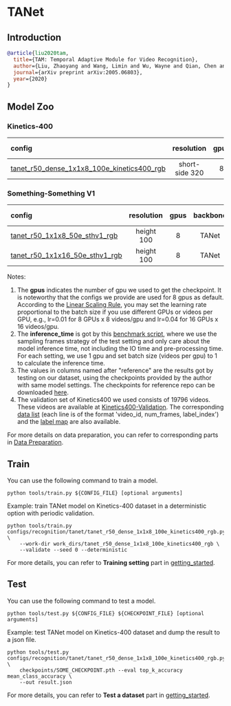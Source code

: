 # TANet

## Introduction

<!-- [ALGORITHM] -->

```BibTeX
@article{liu2020tam,
  title={TAM: Temporal Adaptive Module for Video Recognition},
  author={Liu, Zhaoyang and Wang, Limin and Wu, Wayne and Qian, Chen and Lu, Tong},
  journal={arXiv preprint arXiv:2005.06803},
  year={2020}
}
```

## Model Zoo

### Kinetics-400

|config | resolution | gpus | backbone | pretrain | top1 acc| top5 acc | reference top1 acc | reference top5 acc | inference_time(video/s) | gpu_mem(M)| ckpt | log| json|
|:--|:--:|:--:|:--:|:--:|:--:|:--:|:--:|:--:|:--:|:--:|:--:|:--:|:--:|
|[tanet_r50_dense_1x1x8_100e_kinetics400_rgb](/configs/recognition/tanet/tanet_r50_dense_1x1x8_100e_kinetics400_rgb.py) |short-side 320|8| TANet | ImageNet |76.28 | 92.60 |[76.22](https://github.com/liu-zhy/temporal-adaptive-module/blob/master/scripts/test_tam_kinetics_rgb_8f.sh)|[92.53](https://github.com/liu-zhy/temporal-adaptive-module/blob/master/scripts/test_tam_kinetics_rgb_8f.sh) | x | 7124 | [ckpt](https://download.openmmlab.com/mmaction/recognition/tanet/tanet_r50_dense_1x1x8_100e_kinetics400_rgb/tanet_r50_dense_1x1x8_100e_kinetics400_rgb_20210219-032c8e94.pth) | [log](https://download.openmmlab.com/mmaction/recognition/tanet/tanet_r50_dense_1x1x8_100e_kinetics400_rgb/tanet_r50_dense_1x1x8_100e_kinetics400_rgb_20210219.log)| [json](https://download.openmmlab.com/mmaction/recognition/tanet/tanet_r50_dense_1x1x8_100e_kinetics400_rgb/tanet_r50_dense_1x1x8_100e_kinetics400_rgb_20210219.json)|

### Something-Something V1

|config | resolution | gpus | backbone| pretrain | top1 acc (efficient/accurate)| top5 acc (efficient/accurate)| gpu_mem(M)  | ckpt | log| json|
|:--|:--:|:--:|:--:|:--:|:--:|:--:|:--:|:--:|:--:|:--:|
|[tanet_r50_1x1x8_50e_sthv1_rgb](/configs/recognition/tanet/tanet_r50_1x1x8_50e_sthv1_rgb.py)|height 100|8|TANet|ImageNet|47.45/49.69|76.00/77.62|7127|[ckpt](https://download.openmmlab.com/mmaction/recognition/tanet/tanet_r50_1x1x8_50e_sthv1_rgb/tanet_r50_1x1x8_50e_sthv1_rgb_20210630-f4a48609.pth)|[log](https://download.openmmlab.com/mmaction/recognition/tanet/tanet_r50_1x1x8_50e_sthv1_rgb/20210606_205006.log)|[ckpt](https://download.openmmlab.com/mmaction/recognition/tanet/tanet_r50_1x1x8_50e_sthv1_rgb/20210606_205006.log.json)|
|[tanet_r50_1x1x16_50e_sthv1_rgb](/configs/recognition/tanet/tanet_r50_1x1x16_50e_sthv1_rgb.py)|height 100|8|TANet|ImageNet|47.73/50.41|77.31/78.47|7127|[ckpt](https://download.openmmlab.com/mmaction/recognition/tanet/tanet_r50_1x1x16_50e_sthv1_rgb/tanet_r50_1x1x16_50e_sthv1_rgb_20210630-7c19303c.pth)|[log](https://download.openmmlab.com/mmaction/recognition/tanet/tanet_r50_1x1x16_50e_sthv1_rgb/20210607_155335.log)|[ckpt](https://download.openmmlab.com/mmaction/recognition/tanet/tanet_r50_1x1x16_50e_sthv1_rgb/20210607_155335.log.json)|

Notes:

1. The **gpus** indicates the number of gpu we used to get the checkpoint. It is noteworthy that the configs we provide are used for 8 gpus as default.
   According to the [Linear Scaling Rule](https://arxiv.org/abs/1706.02677), you may set the learning rate proportional to the batch size if you use different GPUs or videos per GPU,
   e.g., lr=0.01 for 8 GPUs x 8 videos/gpu and lr=0.04 for 16 GPUs x 16 videos/gpu.
2. The **inference_time** is got by this [benchmark script](/tools/analysis/benchmark.py), where we use the sampling frames strategy of the test setting and only care about the model inference time, not including the IO time and pre-processing time. For each setting, we use 1 gpu and set batch size (videos per gpu) to 1 to calculate the inference time.
3. The values in columns named after "reference" are the results got by testing on our dataset, using the checkpoints provided by the author with same model settings. The checkpoints for reference repo can be downloaded [here](https://drive.google.com/drive/folders/1sFfmP3yrfc7IzRshEELOby7-aEoymIFL?usp=sharing).
4. The validation set of Kinetics400 we used consists of 19796 videos. These videos are available at [Kinetics400-Validation](https://mycuhk-my.sharepoint.com/:u:/g/personal/1155136485_link_cuhk_edu_hk/EbXw2WX94J1Hunyt3MWNDJUBz-nHvQYhO9pvKqm6g39PMA?e=a9QldB). The corresponding [data list](https://download.openmmlab.com/mmaction/dataset/k400_val/kinetics_val_list.txt) (each line is of the format 'video_id, num_frames, label_index') and the [label map](https://download.openmmlab.com/mmaction/dataset/k400_val/kinetics_class2ind.txt) are also available.

For more details on data preparation, you can refer to corresponding parts in [Data Preparation](/docs/data_preparation.md).

## Train

You can use the following command to train a model.

```shell
python tools/train.py ${CONFIG_FILE} [optional arguments]
```

Example: train TANet model on Kinetics-400 dataset in a deterministic option with periodic validation.

```shell
python tools/train.py configs/recognition/tanet/tanet_r50_dense_1x1x8_100e_kinetics400_rgb.py \
    --work-dir work_dirs/tanet_r50_dense_1x1x8_100e_kinetics400_rgb \
    --validate --seed 0 --deterministic
```

For more details, you can refer to **Training setting** part in [getting_started](/docs/getting_started.md#training-setting).

## Test

You can use the following command to test a model.

```shell
python tools/test.py ${CONFIG_FILE} ${CHECKPOINT_FILE} [optional arguments]
```

Example: test TANet model on Kinetics-400 dataset and dump the result to a json file.

```shell
python tools/test.py configs/recognition/tanet/tanet_r50_dense_1x1x8_100e_kinetics400_rgb.py \
    checkpoints/SOME_CHECKPOINT.pth --eval top_k_accuracy mean_class_accuracy \
    --out result.json
```

For more details, you can refer to **Test a dataset** part in [getting_started](/docs/getting_started.md#test-a-dataset).

